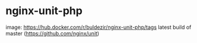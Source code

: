 # nginx-unit-php
image: https://hub.docker.com/r/buldezir/nginx-unit-php/tags
latest build of master (https://github.com/nginx/unit)
